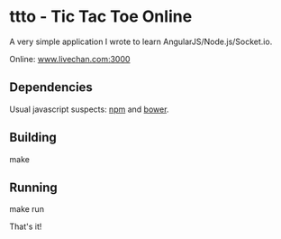 ttto - Tic Tac Toe Online
=========================

A very simple application I wrote to learn AngularJS/Node.js/Socket.io.

Online: www.livechan.com:3000


Dependencies
------------
Usual javascript suspects: [npm](https://github.com/npm/npm) and [bower](https://github.com/bower/bower).

Building
-----
make

Running
----
make run

That's it!
